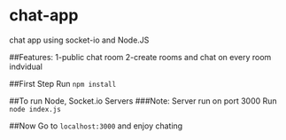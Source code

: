 # chat-app
chat app using socket-io and Node.JS

##Features:
1-public chat room
2-create rooms and chat on every room indvidual

##First Step
Run `npm install`

##To run Node, Socket.io Servers
###Note: Server run on port 3000
Run `node index.js`

##Now
Go to `localhost:3000` and enjoy chating
